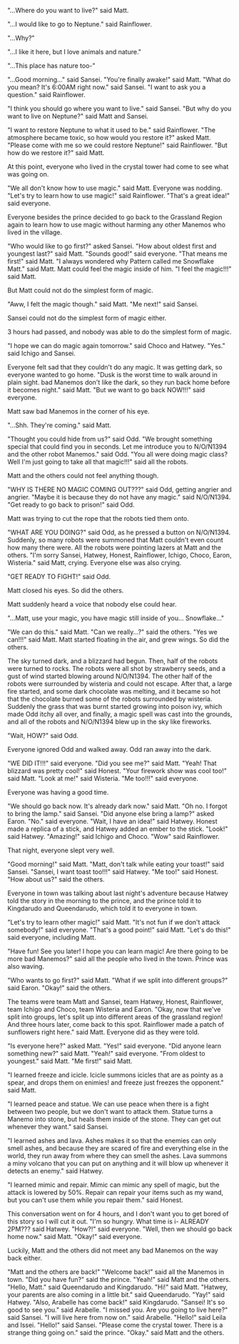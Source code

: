 "...Where do you want to live?" said Matt.

"...I would like to go to Neptune." said Rainflower.

"...Why?"

"...I like it here, but I love animals and nature."

"...This place has nature too-"

"...Good morning..." said Sansei.
"You're finally awake!" said Matt.
"What do you mean? It's 6:00AM right now." said Sansei.
"I want to ask you a question." said Rainflower.

"I think you should go where you want to live." said Sansei. "But why do you want to live on Neptune?" said Matt and Sansei.

"I want to restore Neptune to what it used to be." said Rainflower.
"The atmosphere became toxic, so how would you restore it?" asked Matt.
"Please come with me so we could restore Neptune!" said Rainflower.
"But how do we restore it?" said Matt.

At this point, everyone who lived in the crystal tower had come to see what was going on.

"We all don't know how to use magic." said Matt. Everyone was nodding.
"Let's try to learn how to use magic!" said Rainflower.
"That's a great idea!" said everyone.

Everyone besides the prince decided to go back to the Grassland Region again to learn how to use magic without harming any other Manemos who lived in the village.

"Who would like to go first?" asked Sansei.
"How about oldest first and youngest last?" said Matt.
"Sounds good!" said everyone.
"That means me first!" said Matt.
"I always wondered why Pattern called me Snowflake Matt." said Matt.
Matt could feel the magic inside of him.
"I feel the magic!!!" said Matt.

But Matt could not do the simplest form of magic.

"Aww, I felt the magic though." said Matt.
"Me next!" said Sansei.

Sansei could not do the simplest form of magic either.

3 hours had passed, and nobody was able to do the simplest form of magic.

"I hope we can do magic again tomorrow." said Choco and Hatwey.
"Yes." said Ichigo and Sansei.

Everyone felt sad that they couldn't do any magic.
It was getting dark, so everyone wanted to go home.
"Dusk is the worst time to walk around in plain sight. bad Manemos don't like the dark, so they run back home before it becomes night." said Matt.
"But we want to go back NOW!!!" said everyone.

Matt saw bad Manemos in the corner of his eye.

"...Shh. They're coming." said Matt.

"Thought you could hide from us?" said Odd.
"We brought something special that could find you in seconds. Let me introduce you to N/O/N1394 and the other robot Manemos." said Odd.
"You all were doing magic class? Well I'm just going to take all that magic!!!" said all the robots.

Matt and the others could not feel anything though.

"WHY IS THERE NO MAGIC COMING OUT???" said Odd, getting angrier and angrier.
"Maybe it is because they do not have any magic." said N/O/N1394.
"Get ready to go back to prison!" said Odd.

Matt was trying to cut the rope that the robots tied them onto.

"WHAT ARE YOU DOING?" said Odd, as he pressed a button on N/O/N1394.
Suddenly, so many robots were summoned that Matt couldn't even count how many there were.
All the robots were pointing lazers at Matt and the others.
"I'm sorry Sansei, Hatwey, Honest, Rainflower, Ichigo, Choco, Earon, Wisteria." said Matt, crying.
Everyone else was also crying.

"GET READY TO FIGHT!" said Odd.

Matt closed his eyes. So did the others.

Matt suddenly heard a voice that nobody else could hear.

"...Matt, use your magic, you have magic still inside of you... Snowflake..."

"We can do this." said Matt.
"Can we really...?" said the others.
"Yes we can!!!" said Matt.
Matt started floating in the air, and grew wings. So did the others.

The sky turned dark, and a blizzard had begun. Then, half of the robots were turned to rocks. The robots were all shot by strawberry seeds, and a gust of wind started blowing around N/O/N1394. The other half of the robots were surrounded by wisteria and could not escape. After that, a large fire started, and some dark chocolate was melting, and it became so hot that the chocolate burned some of the robots surrounded by wisteria. Suddenly the grass that was burnt started growing into poison ivy, which made Odd itchy all over, and finally, a magic spell was cast into the grounds, and all of the robots and N/O/N1394 blew up in the sky like fireworks.

"Wait, HOW?" said Odd.

Everyone ignored Odd and walked away.
Odd ran away into the dark.

"WE DID IT!!!" said everyone.
"Did you see me?" said Matt.
"Yeah! That blizzard was pretty cool!" said Honest.
"Your firework show was cool too!" said Matt.
"Look at me!" said Wisteria.
"Me too!!!" said everyone.

Everyone was having a good time.

"We should go back now. It's already dark now." said Matt.
"Oh no. I forgot to bring the lamp." said Sansei.
"Did anyone else bring a lamp?" asked Earon.
"No." said everyone.
"Wait, I have an idea!" said Hatwey.
Honest made a replica of a stick, and Hatwey added an ember to the stick.
"Look!" said Hatwey.
"Amazing!" said Ichigo and Choco.
"Wow" said Rainflower.

That night, everyone slept very well.

"Good morning!" said Matt. "Matt, don't talk while eating your toast!" said Sansei. "Sansei, I want toast too!!!" said Hatwey. "Me too!" said Honest. "How about us?" said the others.

Everyone in town was talking about last night's adventure because Hatwey told the story in the morning to the prince, and the prince told it to Kingdarudo and Queendarudo, which told it to everyone in town.

"Let's try to learn other magic!" said Matt. "It's not fun if we don't attack somebody!" said everyone. "That's a good point!" said Matt. "Let's do this!" said everyone, including Matt.

"Have fun! See you later! I hope you can learn magic! Are there going to be more bad Manemos?" said all the people who lived in the town. Prince was also waving.

"Who wants to go first?" said Matt.
"What if we split into different groups?" said Earon.
"Okay!" said the others.

The teams were team Matt and Sansei, team Hatwey, Honest, Rainflower, team Ichigo and Choco, team Wisteria and Earon.
"Okay, now that we've split into groups, let's split up into different areas of the grassland region! And three hours later, come back to this spot. Rainflower made a patch of sunflowers right here." said Matt.
Everyone did as they were told.

"Is everyone here?" asked Matt.
"Yes!" said everyone.
"Did anyone learn something new?" said Matt.
"Yeah!" said everyone.
"From oldest to youngest." said Matt.
"Me first!" said Matt.

"I learned freeze and icicle. Icicle summons icicles that are as pointy as a spear, and drops them on enimies! and freeze just freezes the opponent." said Matt.

"I learned peace and statue. We can use peace when there is a fight between two people, but we don't want to attack them. Statue turns a Manemo into stone, but heals them inside of the stone. They can get out whenever they want." said Sansei.

"I learned ashes and lava. Ashes makes it so that the enemies can only smell ashes, and because they are scared of fire and everything else in the world, they run away from where they can smell the ashes. Lava summons a miny volcano that you can put on anything and it will blow up whenever it detects an enemy." said Hatwey.

"I learned mimic and repair. Mimic can mimic any spell of magic, but the attack is lowered by 50%. Repair can repair your items such as my wand, but you can't use them while you repair them." said Honest.

This conversation went on for 4 hours, and I don't want you to get bored of this story so I will cut it out.
"I'm so hungry. What time is i- ALREADY 2PM??? said Hatwey.
"How?!" said everyone.
"Well, then we should go back home now." said Matt.
"Okay!" said everyone.

Luckily, Matt and the others did not meet any bad Manemos on the way back either.

"Matt and the others are back!" "Welcome back!" said all the Manemos in town.
"Did you have fun?" said the prince.
"Yeah!" said Matt and the others.
"Hello, Matt." said Queendarudo and Kingdarudo.
"Hi!" said Matt.
"Hatwey, your parents are also coming in a little bit." said Queendarudo.
"Yay!" said Hatwey.
"Also, Arabelle has come back!" said Kingdarudo.
"Sansei! It's so good to see you." said Arabelle.
"I missed you. Are you going to live here?" said Sansei.
"I will live here from now on." said Arabelle.
"Hello!" said Leila and Issei.
"Hello!" said Sansei.
"Please come the crystal tower. There is a strange thing going on." said the prince.
"Okay." said Matt and the others.
